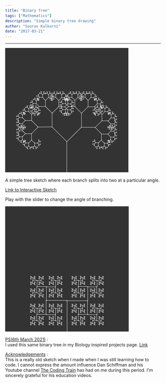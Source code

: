 ```yaml
---
title: "Binary Tree"
tags: ["Mathematics"]
description: "Simple binary tree drawing"
author: "Sourav Kulkarni"
date: "2017-03-21"
---
```


---
![Sketch](./sketch.png)

A simple tree sketch where each branch splits into two at a particular angle.

<a href="https://souruly.github.io/P5-Playground/Binary_Tree/index.html" target="_blank">Link to Interactive Sketch</a>

Play with the slider to change the angle of branching.

![Changed Angle](./angle.png)

<u>PS(6th March 2021)</u> : <br>
I used this same binary tree in my Biology inspired projects page. <a href="https://souruly.github.io/Bio" target="_blank">Link</a>


<u>Acknowledgements</u> :  <br>
This is a really old sketch when I made when I was still learning how to code. I cannot express the amount influence Dan Schiffman and his Youtube channel <a href="https://www.youtube.com/user/shiffman" target="_blank">The Coding Train</a> has had on me during this period. I'm sincerely grateful for his education videos.

